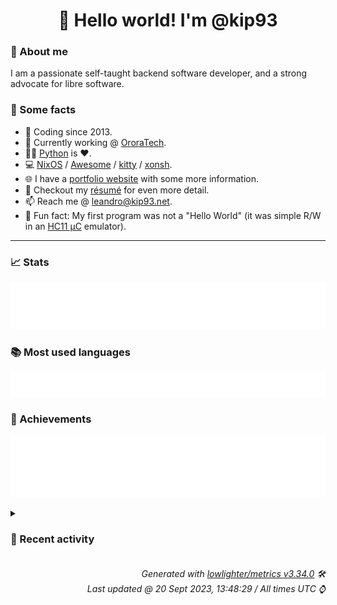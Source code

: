 <!-- README template, populated using this action:
     https://github.com/kip93/kip93/blob/main/.github/workflows/readme.yml. -->

<h1 align="center">👋 Hello world! I'm @kip93</h1> <!-- LOGIN => username -->

### 👤 About me

I am a passionate self-taught backend software developer, and a strong advocate for libre software.


### 💬 Some facts

* 📅 Coding since 2013.
* 💼 Currently working @ [OroraTech](https://ororatech.com/).
* 👨‍💻 [Python](https://github.com/search?q=user%3Akip93&l=python) is ❤️. <!-- LOGIN => username -->
* 💻 [NixOS](https://github.com/NixOS/) /
     [Awesome](https://github.com/awesomeWM/) /
     [kitty](https://github.com/kovidgoyal/kitty/) /
     [xonsh](https://github.com/xonsh/).
* 🌐 I have a [portfolio website](https://kip93.net/) with some more information.
* 📝 Checkout my [résumé](https://kip93.net/resume/) for even more detail.
* 📫 Reach me @ [leandro@kip93.net](mailto:leandro@kip93.net).
* 🎲 Fun fact: My first program was not a "Hello World" (it was simple R/W in an [HC11 µC](https://en.wikipedia.org/wiki/68HC11) emulator).


-----------------------------------------------------------------------------------------------------------------------


### 📈 Stats

![](./stats.svg)


### 📚 Most used languages <!-- by percentage, in decreasing order -->

![](./languages.svg)


### 🏅 Achievements

![](./achievements.svg)


<details> <!-- Last activity -->
<!-- Almost verbatim copy of https://github.com/lowlighter/metrics/blob/latest/source/templates/markdown/partials/activity.ejs, but restructured to be foldable. -->
<summary><h3>📰 Recent activity</h3></summary>

* ➡️ Pushed 4 commits in [nixcon/NixConContent](https://github.com/nixcon/NixConContent) on branch `main`
  * [#14490d6](https://github.com/nixcon/NixConContent/commit/14490d6) Merge pull request #22 from farcaller/farcaller

Add farcaller&#39;s slides &amp; notes
  * [#2885047](https://github.com/nixcon/NixConContent/commit/2885047) Fix a typo
  * [#426f576](https://github.com/nixcon/NixConContent/commit/426f576) Add the supporting links
  * [#ece7206](https://github.com/nixcon/NixConContent/commit/ece7206) Add the slides
  * *On 20 Sept 2023, 09:40:12*
* 🔃 Merged [#22 Add farcaller&#39;s slides &amp; notes](https://github.com/nixcon/NixConContent/pull/22) in [nixcon/NixConContent](https://github.com/nixcon/NixConContent)
                * 2 files changed `++2 --0`
  * *On 20 Sept 2023, 09:40:11*
* ➡️ Pushed 224 commits in [OroraTech/nixpkgs](https://github.com/OroraTech/nixpkgs) on branch `master`
  * [#24849a1](https://github.com/OroraTech/nixpkgs/commit/24849a1) commit-mono: 1.136 -&gt; 1.138
  * [#fa25e84](https://github.com/OroraTech/nixpkgs/commit/fa25e84) trafficserver: 9.2.1 -&gt; 9.2.2
  * [#771000e](https://github.com/OroraTech/nixpkgs/commit/771000e) bitwig-studio5: 5.0.4 -&gt; 5.0.7
  * [#e645847](https://github.com/OroraTech/nixpkgs/commit/e645847) python310Packages.svg2tikz: 1.2.0 -&gt; 2.1.0

Diff: https://github.com/xyz2tex/svg2tikz/compare/refs/tags/v1.2.0...v2.1.0

Changelog: https://github.com/xyz2tex/svg2tikz/blob/refs/tags/v2.1.0/CHANGELOG.md
  * [#0dc0b0f](https://github.com/OroraTech/nixpkgs/commit/0dc0b0f) python310Packages.pytube: 12.1.2 -&gt; 15.0.0

Diff: https://github.com/pytube/pytube/compare/v12.1.2...v15.0.0
  * [#8ea1377](https://github.com/OroraTech/nixpkgs/commit/8ea1377) abcmidi: 2023.06.25 -&gt; 2023.09.13
  * [#f460c54](https://github.com/OroraTech/nixpkgs/commit/f460c54) metadata-cleaner: 2.5.0 -&gt; 2.5.4

Diff: https://gitlab.com/rmnvgr/metadata-cleaner/-/compare/v2.5.0...v2.5.4

Changelog: https://gitlab.com/rmnvgr/metadata-cleaner/-/blob/v2.5.4/CHANGELOG.md
  * [#b452121](https://github.com/OroraTech/nixpkgs/commit/b452121) wordpress: 6.2.2 -&gt; 6.3.1
  * [#818a751](https://github.com/OroraTech/nixpkgs/commit/818a751) biome: 1.2.1 -&gt; 1.2.2

Diff: https://github.com/biomejs/biome/compare/cli/v1.2.1...cli/v1.2.2

Changelog: https://github.com/biomejs/biome/blob/cli/v1.2.2/CHANGELOG.md
  * [#a8da24a](https://github.com/OroraTech/nixpkgs/commit/a8da24a) drawio: 21.6.8 -&gt; 21.7.5
  * [#7a11673](https://github.com/OroraTech/nixpkgs/commit/7a11673) python311Packages.azure-storage-file-share: 12.13.0 -&gt; 12.14.1

Changelog: https://github.com/Azure/azure-sdk-for-python/blob/azure-storage-file-share_12.14.1/sdk/storage/azure-storage-file-share/CHANGELOG.md
  * [#2d149d2](https://github.com/OroraTech/nixpkgs/commit/2d149d2) fastlane: 2.214.0 -&gt; 2.215.0

Changelog: https://github.com/fastlane/fastlane/releases/tag/2.215.0
  * [#52547eb](https://github.com/OroraTech/nixpkgs/commit/52547eb) google-cloud-sdk: 433.0.1 -&gt; 446.0.1
  * [#6b61971](https://github.com/OroraTech/nixpkgs/commit/6b61971) hwloc: 2.9.2 -&gt; 2.9.3

fixed CVE-2022-47022
  * [#f52c368](https://github.com/OroraTech/nixpkgs/commit/f52c368) coreboot-toolchain: Unpin gnat

Gnat11 is currently broken, but I cannot find anywhere in coreboot&#39;s
build instructions that gnat should be pinned at 11, so switch the
toolchain from using gnat11 to gnat, which is currently version 12.
  * [#109596f](https://github.com/OroraTech/nixpkgs/commit/109596f) python311Packages.azure-mgmt-recoveryservices: 2.4.0 -&gt; 2.5.0

Changelog: https://github.com/Azure/azure-sdk-for-python/blob/azure-mgmt-recoveryservices_2.5.0/sdk/recoveryservices/azure-mgmt-recoveryservices/CHANGELOG.md
  * [#9e5aa81](https://github.com/OroraTech/nixpkgs/commit/9e5aa81) systemd-lib: add name to X-{Reloads,Restart}-Triggers to easily identify to which service/unit/... they belong
  * [#1ae69c5](https://github.com/OroraTech/nixpkgs/commit/1ae69c5) nixos/environment: drop KDEDIRS as a leftover from KDE4
  * [#c463b4f](https://github.com/OroraTech/nixpkgs/commit/c463b4f) nixos/environment: drop QT_PLUGIN_PATH for qt4 and kde4 as they has been removed
  * [#af80152](https://github.com/OroraTech/nixpkgs/commit/af80152) jetbrains-toolbox: 2.0.2.16660 -&gt; 2.0.3.17006
  * *On 20 Sept 2023, 07:07:20*
* 💬 Commented on [#255810 python3 &#34;Found duplicated packages in closure&#34;](https://github.com/NixOS/nixpkgs/issues/255810) from [NixOS/nixpkgs](https://github.com/NixOS/nixpkgs)
  * *On 20 Sept 2023, 07:05:46*
</details>


<h6 align="right"><em>
    Generated with <a href="https://github.com/lowlighter/metrics/tree/latest/">lowlighter/metrics v3.34.0</a> 🛠️<br> <!-- VERSION => MAJOR.minor.patch -->
    Last updated @ 20 Sept 2023, 13:48:29 / All times UTC ⌚ <!-- meta.generated => DD/MM/YYYY, hh:mm -->
</em></h6>
